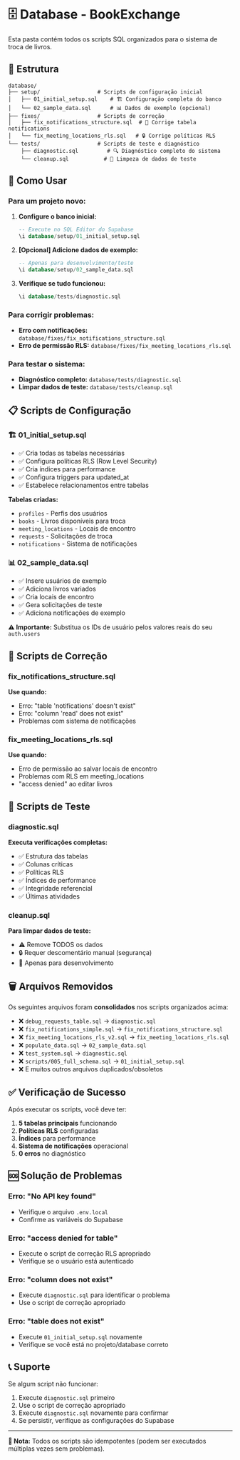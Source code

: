 # 🗄️ Database - BookExchange

Esta pasta contém todos os scripts SQL organizados para o sistema de troca de livros.

## 📁 Estrutura

```
database/
├── setup/                  # Scripts de configuração inicial
│   ├── 01_initial_setup.sql    # 🏗️ Configuração completa do banco
│   └── 02_sample_data.sql      # 📊 Dados de exemplo (opcional)
├── fixes/                  # Scripts de correção
│   ├── fix_notifications_structure.sql  # 🔧 Corrige tabela notifications
│   └── fix_meeting_locations_rls.sql   # 🔒 Corrige políticas RLS
└── tests/                  # Scripts de teste e diagnóstico
    ├── diagnostic.sql         # 🔍 Diagnóstico completo do sistema
    └── cleanup.sql           # 🧹 Limpeza de dados de teste
```

## 🚀 Como Usar

### Para um projeto novo:

1. **Configure o banco inicial:**
   ```sql
   -- Execute no SQL Editor do Supabase
   \i database/setup/01_initial_setup.sql
   ```

2. **[Opcional] Adicione dados de exemplo:**
   ```sql
   -- Apenas para desenvolvimento/teste
   \i database/setup/02_sample_data.sql
   ```

3. **Verifique se tudo funcionou:**
   ```sql
   \i database/tests/diagnostic.sql
   ```

### Para corrigir problemas:

- **Erro com notificações:** `database/fixes/fix_notifications_structure.sql`
- **Erro de permissão RLS:** `database/fixes/fix_meeting_locations_rls.sql`

### Para testar o sistema:

- **Diagnóstico completo:** `database/tests/diagnostic.sql`
- **Limpar dados de teste:** `database/tests/cleanup.sql`

## 📋 Scripts de Configuração

### 🏗️ 01_initial_setup.sql
- ✅ Cria todas as tabelas necessárias
- ✅ Configura políticas RLS (Row Level Security)
- ✅ Cria índices para performance
- ✅ Configura triggers para updated_at
- ✅ Estabelece relacionamentos entre tabelas

**Tabelas criadas:**
- `profiles` - Perfis dos usuários
- `books` - Livros disponíveis para troca  
- `meeting_locations` - Locais de encontro
- `requests` - Solicitações de troca
- `notifications` - Sistema de notificações

### 📊 02_sample_data.sql
- ✅ Insere usuários de exemplo
- ✅ Adiciona livros variados
- ✅ Cria locais de encontro
- ✅ Gera solicitações de teste
- ✅ Adiciona notificações de exemplo

**⚠️ Importante:** Substitua os IDs de usuário pelos valores reais do seu `auth.users`

## 🔧 Scripts de Correção

### fix_notifications_structure.sql
**Use quando:**
- Erro: "table 'notifications' doesn't exist"
- Erro: "column 'read' does not exist"
- Problemas com sistema de notificações

### fix_meeting_locations_rls.sql
**Use quando:**
- Erro de permissão ao salvar locais de encontro
- Problemas com RLS em meeting_locations
- "access denied" ao editar livros

## 🧪 Scripts de Teste

### diagnostic.sql
**Executa verificações completas:**
- ✅ Estrutura das tabelas
- ✅ Colunas críticas
- ✅ Políticas RLS
- ✅ Índices de performance
- ✅ Integridade referencial
- ✅ Últimas atividades

### cleanup.sql
**Para limpar dados de teste:**
- ⚠️ Remove TODOS os dados
- 🔒 Requer descomentário manual (segurança)
- 🧪 Apenas para desenvolvimento

## 🗑️ Arquivos Removidos

Os seguintes arquivos foram **consolidados** nos scripts organizados acima:

- ❌ `debug_requests_table.sql` → `diagnostic.sql`
- ❌ `fix_notifications_simple.sql` → `fix_notifications_structure.sql`
- ❌ `fix_meeting_locations_rls_v2.sql` → `fix_meeting_locations_rls.sql`
- ❌ `populate_data.sql` → `02_sample_data.sql`
- ❌ `test_system.sql` → `diagnostic.sql`
- ❌ `scripts/005_full_schema.sql` → `01_initial_setup.sql`
- ❌ E muitos outros arquivos duplicados/obsoletos

## ✅ Verificação de Sucesso

Após executar os scripts, você deve ter:

1. **5 tabelas principais** funcionando
2. **Políticas RLS** configuradas
3. **Índices** para performance
4. **Sistema de notificações** operacional
5. **0 erros** no diagnóstico

## 🆘 Solução de Problemas

### Erro: "No API key found"
- Verifique o arquivo `.env.local`
- Confirme as variáveis do Supabase

### Erro: "access denied for table"
- Execute o script de correção RLS apropriado
- Verifique se o usuário está autenticado

### Erro: "column does not exist"
- Execute `diagnostic.sql` para identificar o problema
- Use o script de correção apropriado

### Erro: "table does not exist"
- Execute `01_initial_setup.sql` novamente
- Verifique se você está no projeto/database correto

## 📞 Suporte

Se algum script não funcionar:

1. Execute `diagnostic.sql` primeiro
2. Use o script de correção apropriado
3. Execute `diagnostic.sql` novamente para confirmar
4. Se persistir, verifique as configurações do Supabase

---

**📝 Nota:** Todos os scripts são idempotentes (podem ser executados múltiplas vezes sem problemas).